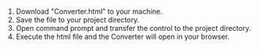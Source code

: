 1. Download "Converter.html" to your machine.
2. Save the file to your project directory.
3. Open command prompt and transfer the control to the project directory.
4. Execute the html file and the Converter will open in your browser.
